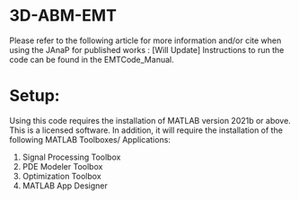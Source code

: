 # 3D-ABM-EMT
Please refer to the following article for more information and/or cite when using the JAnaP for published works : [Will Update]
Instructions to run the code can be found in the EMTCode_Manual.

# Setup:
Using this code requires the installation of MATLAB version 2021b or above. This is a licensed software.
In addition, it will require the installation of the following MATLAB Toolboxes/ Applications:
1. Signal Processing Toolbox
2. PDE Modeler Toolbox
3. Optimization Toolbox
4. MATLAB App Designer

